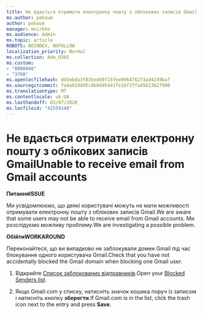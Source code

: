 ```yaml
---
title: Не вдається отримати електронну пошту з облікових записів Gmail
ms.author: pebaum
author: pebaum
manager: mnirkhe
ms.audience: Admin
ms.topic: article
ROBOTS: NOINDEX, NOFOLLOW
localization_priority: Normal
ms.collection: Adm_O365
ms.custom:
- "8000048"
- "3798"
ms.openlocfilehash: dd3ebda3f835edd9f15fee096476273ad4249baf
ms.sourcegitcommit: fa4a92ddd5c8bb695441fe16f2ffa4562382f900
ms.translationtype: MT
ms.contentlocale: uk-UA
ms.lasthandoff: 03/07/2020
ms.locfileid: "42559148"
---
```

# <a name="unable-to-receive-email-from-gmail-accounts"></a><span data-ttu-id="00480-102">Не вдається отримати електронну пошту з облікових записів Gmail</span><span class="sxs-lookup"><span data-stu-id="00480-102">Unable to receive email from Gmail accounts</span></span>

<span data-ttu-id="00480-103">**Питання**</span><span class="sxs-lookup"><span data-stu-id="00480-103">**ISSUE**</span></span>

<span data-ttu-id="00480-104">Ми усвідомлюємо, що деякі користувачі можуть не мати можливості отримувати електронну пошту з облікових записів Gmail.</span><span class="sxs-lookup"><span data-stu-id="00480-104">We are aware that some users may not be able to receive email from Gmail accounts.</span></span> <span data-ttu-id="00480-105">Ми розслідуємо можливу проблему.</span><span class="sxs-lookup"><span data-stu-id="00480-105">We are investigating a possible problem.</span></span>

<span data-ttu-id="00480-106">**Обійти**</span><span class="sxs-lookup"><span data-stu-id="00480-106">**WORKAROUND**</span></span>

<span data-ttu-id="00480-107">Переконайтеся, що ви випадково не заблокували домен Gmail під час блокування одного користувача Gmail.</span><span class="sxs-lookup"><span data-stu-id="00480-107">Check that you have not accidentally blocked the Gmail domain when blocking one Gmail user.</span></span>

1. <span data-ttu-id="00480-108">Відкрийте [Список заблокованих відправників](https://go.microsoft.com/fwlink/?linkid=2121010).</span><span class="sxs-lookup"><span data-stu-id="00480-108">Open your [Blocked Senders list](https://go.microsoft.com/fwlink/?linkid=2121010).</span></span>

2. <span data-ttu-id="00480-109">Якщо Gmail.com у списку, натисніть значок кошика поруч із записом і натисніть кнопку **зберегти**.</span><span class="sxs-lookup"><span data-stu-id="00480-109">If Gmail.com is in the list, click the trash icon next to the entry and press **Save**.</span></span>
